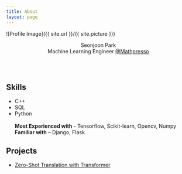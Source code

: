 ```yaml
---
title: About
layout: page
---
```

![Profile Image]({{ site.url }}/{{ site.picture }})

<p style="text-align: center;">
Seonjoon Park <br/>
Machine Learning Engineer <a href="https://mathpresso.com/">@Mathpresso</a></p>
<br/><br/>


<h2>Skills</h2>

<ul class="skill-list">
	<li>C++</li>
	<li>SQL</li>
	<li>Python</li>
	<br/>
<b>Most Experienced with</b> - Tensorflow, Scikit-learn, Opencv, Numpy <br/>
<b>Familiar with</b> – Django, Flask 

</ul>

<h2>Projects</h2>

<ul>
	<li><a href="https://github.com/Joon-Park92/Zero-Shot-Translation-Transformer">Zero-Shot Translation with Transformer</a></li>
</ul>
